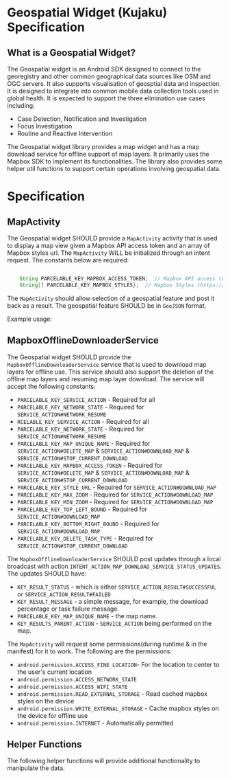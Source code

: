 # Geospatial Widget (Kujaku) Specification

## What is a Geospatial Widget?

The Geospatial widget is an Android SDK designed to connect to the georegistry and other common geographical data sources like OSM and OGC servers. It also supports visualisation of geosptial data and inspection. It is designed to integrate into common mobile data collection tools used in global health.  It is expected to support the three elimination use cases including:
- Case Detection, Notification and Investigation
- Focus Investigation
- Routine and Reactive Intervention

The Geospatial widget library provides a map widget and has a map download service for offline support of map layers. It primarily uses the Mapbox SDK to implement its functionalities. The library also provides some helper util functions to support certain operations involving geospatial data.

# Specification

## MapActivity

The Geospatial widget SHOULD provide  a `MapActivity` activity that is used to display a map view given a Mapbox API access token and an array of Mapbox styles url. The `MapActivity` WILL be initialized through an intent request.
The constants below are required:

```java

    String PARCELABLE_KEY_MAPBOX_ACCESS_TOKEN;  // Mapbox API access token
    String[] PARCELABLE_KEY_MAPBOX_STYLES};  // Mapbox Styles (https://www.mapbox.com/mapbox-gl-js/style-spec/)
```

The `MapActivity` should allow selection of a geospatial feature and post it back as a result. The geospatial feature SHOULD be in `GeoJSON` format.

Example usage:


## MapboxOfflineDownloaderService

The Geospatial widget SHOULD provide the `MapboxOfflineDownloaderService` service that is used to download map layers for offline use. This service should also support the deletion of the offline map layers and resuming map layer download.
The service will accept the following constants:

- `PARCELABLE_KEY_SERVICE_ACTION` - Required for all
- `PARCELABLE_KEY_NETWORK_STATE` - Required for `SERVICE_ACTION#NETWORK_RESUME`
- `RCELABLE_KEY_SERVICE_ACTION` - Required for all
- `PARCELABLE_KEY_NETWORK_STATE` - Required for `SERVICE_ACTION#NETWORK_RESUME`
- `PARCELABLE_KEY_MAP_UNIQUE_NAME` - Required for `SERVICE_ACTION#DELETE_MAP` & `SERVICE_ACTION#DOWNLOAD_MAP` & `SERVICE_ACTION#STOP_CURRENT_DOWNLOAD`
- `PARCELABLE_KEY_MAPBOX_ACCESS_TOKEN` - Required for `SERVICE_ACTION#DELETE_MAP` & `SERVICE_ACTION#DOWNLOAD_MAP` & `SERVICE_ACTION#STOP_CURRENT_DOWNLOAD`
- `PARCELABLE_KEY_STYLE_URL` - Required for `SERVICE_ACTION#DOWNLOAD_MAP`
- `PARCELABLE_KEY_MAX_ZOOM` - Required for `SERVICE_ACTION#DOWNLOAD_MAP`
- `PARCELABLE_KEY_MIN_ZOOM` - Required for `SERVICE_ACTION#DOWNLOAD_MAP`
- `PARCELABLE_KEY_TOP_LEFT_BOUND` - Required for `SERVICE_ACTION#DOWNLOAD_MAP`
- `PARCELABLE_KEY_BOTTOM_RIGHT_BOUND` - Required for `SERVICE_ACTION#DOWNLOAD_MAP`
- `PARCELABLE_KEY_DELETE_TASK_TYPE` - Required for `SERVICE_ACTION#STOP_CURRENT_DOWNLOAD`

The `MapboxOfflineDownloaderService` SHOULD post updates through a local broadcast with action `INTENT_ACTION_MAP_DOWNLOAD_SERVICE_STATUS_UPDATES`. The updates SHOULD have:

- `KEY_RESULT_STATUS` - which is either `SERVICE_ACTION_RESULT#SUCCESSFUL` or `SERVICE_ACTION_RESULT#FAILED`
- `KEY_RESULT_MESSAGE` - a simple message, for example, the download percentage or task failure message.
- `PARCELABLE_KEY_MAP_UNIQUE_NAME` - the map name.
- `KEY_RESULTS_PARENT_ACTION` - `SERVICE_ACTION` being performed on the map.

The `MapActivity` will request some permissions(during runtime & in the manifest) for it to work. The following are the permissions:

- `android.permission.ACCESS_FINE_LOCATION`- For the location to center to the user's current location
- `android.permission.ACCESS_NETWORK_STATE`
- `android.permission.ACCESS_WIFI_STATE`
- `android.permission.READ_EXTERNAL_STORAGE` - Read cached mapbox styles on the device
- `android.permission.WRITE_EXTERNAL_STORAGE` - Cache mapbox styles on the device for offline use
- `android.permission.INTERNET` - Automatically permitted

## Helper Functions

The following helper functions will provide additional functionality to manipulate the data.

